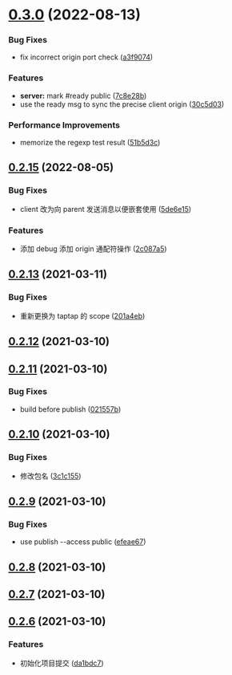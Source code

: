 # [0.3.0](https://github.com/TapTap/tds-msg-kit/compare/v0.2.15...v0.3.0) (2022-08-13)


### Bug Fixes

* fix incorrect origin port check ([a3f9074](https://github.com/TapTap/tds-msg-kit/commit/a3f9074f5e8c7a4231d170d196bae0a92c640255))


### Features

* **server:** mark #ready public ([7c8e28b](https://github.com/TapTap/tds-msg-kit/commit/7c8e28bb5a1b851bbb238fbd19f5efc4bd4d7a1f))
* use the ready msg to sync the precise client origin ([30c5d03](https://github.com/TapTap/tds-msg-kit/commit/30c5d03c1be0a7da3731da315e63ede564af98f4))


### Performance Improvements

* memorize the regexp test result ([51b5d3c](https://github.com/TapTap/tds-msg-kit/commit/51b5d3c607926fc188576078da9bd2252e1679ab))



## [0.2.15](https://github.com/TapTap/tds-msg-kit/compare/v0.2.13...v0.2.15) (2022-08-05)


### Bug Fixes

* client 改为向 parent  发送消息以便嵌套使用 ([5de6e15](https://github.com/TapTap/tds-msg-kit/commit/5de6e152f76343b28e14004799bbcc0658386cdc))


### Features

* 添加 debug 添加 origin 通配符操作 ([2c087a5](https://github.com/TapTap/tds-msg-kit/commit/2c087a537a715275c88b58a1951603aa3278a541))



## [0.2.13](https://github.com/TapTap/tds-msg-kit/compare/v0.2.12...v0.2.13) (2021-03-11)


### Bug Fixes

* 重新更换为 taptap 的 scope ([201a4eb](https://github.com/TapTap/tds-msg-kit/commit/201a4eb6016da6b68965128e9604cf2b3a6a86cf))



## [0.2.12](https://github.com/TapTap/tds-msg-kit/compare/v0.2.11...v0.2.12) (2021-03-10)



## [0.2.11](https://github.com/TapTap/tds-msg-kit/compare/v0.2.10...v0.2.11) (2021-03-10)


### Bug Fixes

* build before publish ([021557b](https://github.com/TapTap/tds-msg-kit/commit/021557b551e7e4cf74d5fbe8b4526716deb08fed))



## [0.2.10](https://github.com/TapTap/tds-msg-kit/compare/v0.2.9...v0.2.10) (2021-03-10)


### Bug Fixes

* 修改包名 ([3c1c155](https://github.com/TapTap/tds-msg-kit/commit/3c1c155241b1a3bd36db6eb5e5198bf2859c1014))



## [0.2.9](https://github.com/TapTap/tds-msg-kit/compare/v0.2.8...v0.2.9) (2021-03-10)


### Bug Fixes

* use publish --access public ([efeae67](https://github.com/TapTap/tds-msg-kit/commit/efeae672153a3a0f4c605232f5dbc0a01c5e208f))



## [0.2.8](https://github.com/TapTap/tds-msg-kit/compare/v0.2.7...v0.2.8) (2021-03-10)



## [0.2.7](https://github.com/TapTap/tds-msg-kit/compare/v0.2.6...v0.2.7) (2021-03-10)



## [0.2.6](https://github.com/TapTap/tds-msg-kit/compare/da1bdc77108f6a87078f6a9e670f84fbce3bcc62...v0.2.6) (2021-03-10)


### Features

* 初始化项目提交 ([da1bdc7](https://github.com/TapTap/tds-msg-kit/commit/da1bdc77108f6a87078f6a9e670f84fbce3bcc62))



